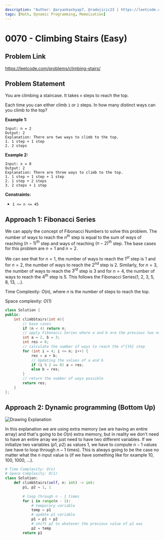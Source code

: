 ```yaml
---
description: "Author: @aryankashyap7, @radojicic23 | https://leetcode.com/problems/climbing-stairs/"
tags: [Math, Dynamic Programming, Memoization]
---
```


# 0070 - Climbing Stairs (Easy)

## Problem Link

https://leetcode.com/problems/climbing-stairs/

## Problem Statement

You are climbing a staircase. It takes `n` steps to reach the top.

Each time you can either climb `1` or `2` steps. In how many distinct ways can you climb to the top?

**Example 1:**

```
Input: n = 2
Output: 2
Explanation: There are two ways to climb to the top.
1. 1 step + 1 step
2. 2 steps
```

**Example 2:**

```
Input: x = 8
Output: 2
Explanation: There are three ways to climb to the top.
1. 1 step + 1 step + 1 step
2. 1 step + 2 steps
3. 2 steps + 1 step
```

**Constraints:**

- `1 <= n <= 45`

## Approach 1: Fibonacci Series

We can apply the concept of Fibonacci Numbers to solve this problem. The number of ways to reach the $n^{th}$ step is equal to the sum of ways of reaching $(n-1)^{th}$ step and ways of reaching $(n-2)^{th}$ step. The base cases for this problem are $n = 1$ and $n = 2$.

We can see that for $n = 1$, the number of ways to reach the $1^{st}$ step is $1$ and for $n = 2$, the number of ways to reach the $2^{nd}$ step is $2$. Similarly, for $n = 3$, the number of ways to reach the $3^{rd}$ step is $3$ and for $n = 4$, the number of ways to reach the $4^{th}$ step is $5$. This follows the Fibonacci Series(1, 2, 3, 5, 8, 13, ...).

Time Complexity: $O(n)$, where $n$ is the number of steps to reach the top.

Space complexity: $O(1)$

<Tabs>
<TabItem value="cpp" label="C++">

<SolutionAuthor name="@aryankashyap7"/>

```cpp
class Solution {
public:
    int climbStairs(int n){
        // base cases
        if (n < 4) return n;
        // apply Fibonacci Series where a and b are the previous two numbers
        int a = 2, b = 3;
        int res = 0;
        // calculate the number of ways to reach the n^{th} step
        for (int i = 4; i <= n; i++) {
            res = a + b;
            // Updating the values of a and b
            if (i % 2 == 0) a = res;
            else b = res;
        }
        // return the number of ways possible
        return res;
    }
};
```

</TabItem>
</Tabs>

## Approach 2: Dynamic programming (Bottom Up)

![Drawing Explanation](https://user-images.githubusercontent.com/104728490/205086934-34540b19-07b6-4655-9337-d295a4b368d3.png)

In this explanation we are using extra memory (we are having an entire array) and that's going to be $O(n)$ extra memory, but in reality we don't need to have an entire array we just need to have two different variables. If we initialize two variables ($p1$, $p2$) as values $1$, we have to compute $n - 1$ values (we have to loop through $n - 1$ times). This is always going to be the case no matter what the $n$ input value is (if we have something like for example 10, 100, 1000, ...).

<Tabs>
<TabItem value="python" label="Python">
<SolutionAuthor name="@radojicic23"/>

```python
# Time Complexity: O(n)
# Space Complexity: O(1)
class Solution:
    def climbStairs(self, n: int) -> int:
        p1, p2 = 1, 1 
        
        # loop through n - 1 times 
        for i in range(n - 1):
            # temporary variable
            temp = p1 
            # update p1 variable
            p1 = p1 + p2 
            # shift p2 to whatever the previous value of p1 was
            p2 = temp 
        return p1
```

</TabItem>
</Tabs>
